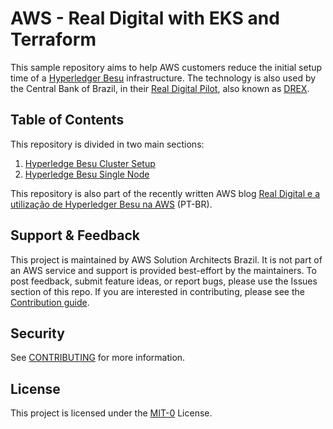 # AWS - Real Digital with EKS and Terraform

This sample repository aims to help AWS customers reduce the initial setup time of a [Hyperledger Besu](https://www.hyperledger.org/use/besu) infrastructure. The technology is also used by the Central Bank of Brazil, in their [Real Digital Pilot](https://github.com/bacen/pilotord-kit-onboarding), also known as [DREX](https://www.bcb.gov.br/estabilidadefinanceira/drex).

## Table of Contents

This repository is divided in two main sections:

1. [Hyperledge Besu Cluster Setup](./cluster-besu/README.md)
1. [Hyperledge Besu Single Node](./single_node/README.md)

This repository is also part of the recently written AWS blog [Real Digital e a utilização de Hyperledger Besu na AWS](https://aws.amazon.com/pt/blogs/aws-brasil/real-digital-e-a-utilizacao-de-hyperledger-besu-na-aws/) (PT-BR).

## Support & Feedback

This project is maintained by AWS Solution Architects Brazil. It is not part of an AWS service and support is provided best-effort by the maintainers. To post feedback, submit feature ideas, or report bugs, please use the Issues section of this repo. If you are interested in contributing, please see the [Contribution guide](./CONTRIBUTING.md).

## Security

See [CONTRIBUTING](CONTRIBUTING.md#security-issue-notifications) for more information.

## License

This project is licensed under the [MIT-0](./LICENSE) License.
